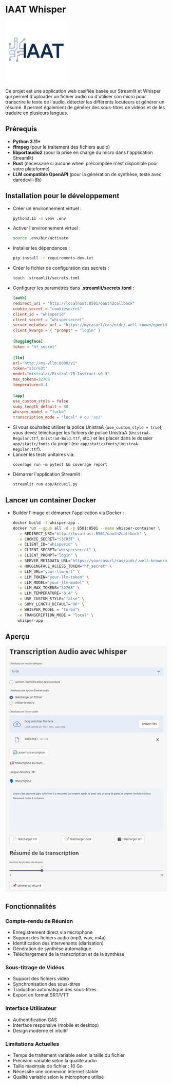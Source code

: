 # IAAT Whisper

![IAAT Logo](images/logo.png)

Ce projet est une application web casifiée basée sur Streamlit et Whisper qui permet d'uploader un fichier audio ou d'utiliser son
micro pour transcrire le texte de l'audio, détecter les différents locuteurs et générer un résumé.
Il permet également de générer des sous-titres de vidéos et de
les traduire en plusieurs langues.

## Prérequis

- **Python 3.11+**
- **ffmpeg** (pour le traitement des fichiers audio)
- **libportaudio2** (pour la prise en charge du micro dans l'application Streamlit)
- **Rust** (nécessaire si aucune wheel précompilée n'est disponible pour votre plateforme)
- **LLM compatible OpenAPI** (pour la génération de synthèse, testé avec daredevil-8b)

## Installation pour le développement

- Créer un environnement virtuel :
  ```bash
  python3.11 -m venv .env
  ```
- Activer l'environnement virtuel :
  ```bash
  source .env/bin/activate
  ```
- Installer les dépendances :
  ```bash
  pip install -r requirements-dev.txt
  ```
- Créer le fichier de configuration des secrets :
  ```bash
  touch .streamlit/secrets.toml
  ```
- Configurer les paramètres dans **.streamlit/secrets.toml** :
  ```toml
  [auth]
  redirect_uri = "http://localhost:8501/oauth2callback"
  cookie_secret = "cookiesecret"
  client_id = "whisperid"
  client_secret = "whispersecret"
  server_metadata_url = "https://mycasurl/cas/oidc/.well-known/openid-configuration"
  client_kwargs = { "prompt" = "login" }

  [huggingface]
  token = "hf_secret"

  [llm]
  url="http://my-vllm:8000/v1"
  token="s3cre3t"
  model="mistralai/Mistral-7B-Instruct-v0.3"
  max_tokens=32768
  temperature=0.4

  [app]
  use_custom_style = false
  sumy_length_default = 80
  whisper_model = "turbo"
  transcription_mode = "local" # ou "api"
  ```
- Si vous souhaitez utiliser la police UnistraA (`use_custom_style = true`), vous devez télécharger les fichiers de police UnistraA (`UnistraA-Regular.ttf`, `UnistraA-Bold.ttf`, etc.) et les placer dans le dossier `app/static/fonts` du projet (ex: `app/static/fonts/UnistraA-Regular.ttf`).
- Lancer les tests unitaires via:
  ```
  coverage run -m pytest && coverage report
  ```
- Démarrer l'application Streamlit :
  ```bash
  streamlit run app/Accueil.py
  ```

## Lancer un container Docker

- Builder l'image et démarrer l'application via Docker :
  ```bash
  docker build -t whisper-app .
  docker run --gpus all -d -p 8501:8501 --name whisper-container \
    -e REDIRECT_URI="http://localhost:8501/oauth2callback" \
    -e COOKIE_SECRET="S3CR3T" \
    -e CLIENT_ID="whisperid" \
    -e CLIENT_SECRET="whispersecret" \
    -e CLIENT_PROMPT="login" \
    -e SERVER_METADATA_URL="https://yourcasurl/cas/oidc/.well-known/openid-configuration" \
    -e HUGGINGFACE_ACCESS_TOKEN="hf_secret" \
    -e LLM_URL="your-llm-url" \
    -e LLM_TOKEN="your-llm-token" \
    -e LLM_MODEL="your-llm-model" \
    -e LLM_MAX_TOKENS="32768" \
    -e LLM_TEMPERATURE="0.4" \
    -e USE_CUSTOM_STYLE="false" \
    -e SUMY_LENGTH_DEFAULT="80" \
    -e WHISPER_MODEL = "turbo"\
    -e TRANSCRIPTION_MODE = "local" \
    whisper-app
  ```

## Aperçu

![Screenshot](images/screenshot.png)

## Fonctionnalités

### Compte-rendu de Réunion
- Enregistrement direct via microphone
- Support des fichiers audio (mp3, wav, m4a)
- Identification des intervenants (diarisation)
- Génération de synthèse automatique
- Téléchargement de la transcription et de la synthèse

### Sous-titrage de Vidéos
- Support des fichiers vidéo
- Synchronisation des sous-titres
- Traduction automatique des sous-titres
- Export en format SRT/VTT

### Interface Utilisateur
- Authentification CAS
- Interface responsive (mobile et desktop)
- Design moderne et intuitif

### Limitations Actuelles
- Temps de traitement variable selon la taille du fichier
- Précision variable selon la qualité audio
- Taille maximale de fichier : 10 Go
- Nécessite une connexion internet stable
- Qualité variable selon le microphone utilisé
